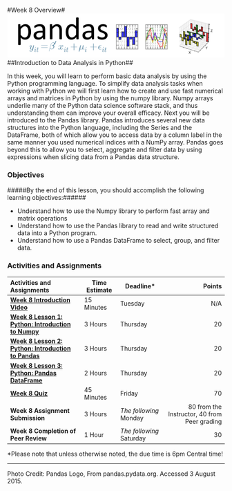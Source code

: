 #Week 8 Overview#
![Pandas logo](images/pandas_logo.png)
##Introduction to Data Analysis in Python##

In this week, you will learn to perform basic data analysis by using the
Python programming language. To simplify data analysis tasks when
working with Python we will first learn how to create and use fast
numerical arrays and matrices in Python by using the numpy library.
Numpy arrays underlie many of the Python data science software stack,
and thus understanding them can improve your overall efficacy. Next you
will be introduced to the Pandas library. Pandas introduces several new
data structures into the Python language, including the Series and the
DataFrame, both of which allow you to access data by a column label in
the same manner you used numerical indices with a NumPy array. Pandas
goes beyond this to allow you to select, aggregate and filter data by
using expressions when slicing data from a Pandas data structure.

### Objectives ###

#####By the end of this lesson, you should accomplish the following learning objectives:######

- Understand how to use the Numpy library to perform fast array and matrix operations
- Understand how to use the Pandas library to read and write structured data into a Python program.
- Understand how to use a Pandas DataFrame to select, group, and filter data.

### Activities and Assignments ###

|Activities and Assignments | Time Estimate | Deadline* | Points|
|:------| -----|-------|----------:|
|**[Week 8 Introduction Video][w8v]**|15 Minutes|Tuesday|N/A|
|**[Week 8 Lesson 1: Python: Introduction to Numpy](lesson1.md)**| 3 Hours |Thursday| 20|
|**[Week 8 Lesson 2: Python: Introduction to Pandas](lesson2.md)**| 3 Hours | Thursday | 20 |
|**[Week 8 Lesson 3: Python: Pandas DataFrame](lesson3.md)**| 2 Hours | Thursday| 20 |
|**[Week 8 Quiz][w8q]**| 45 Minutes | Friday | 70|
|**Week 8 Assignment Submission**| 3 Hours | *The following* Monday | 80 from the Instructor, 40 from Peer grading | 
|**Week 8 Completion of Peer Review**| 1 Hour | *The following* Saturday | 30 | 


*Please note that unless otherwise noted, the due time is 6pm Central time!

----------
[w8v]: https://mediaspace.illinois.edu/media/Week+Eight/1_9o9p39fw/48757791
[w8q]: https://learn.illinois.edu/mod/quiz/

Photo Credit: Pandas Logo, From pandas.pydata.org. Accessed 3 August 2015.

